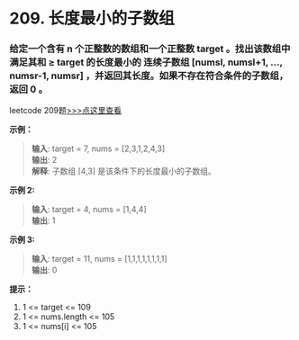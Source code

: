 # 209. 长度最小的子数组
### 给定一个含有 n 个正整数的数组和一个正整数 target 。找出该数组中满足其和 ≥ target 的长度最小的 连续子数组 [numsl, numsl+1, ..., numsr-1, numsr] ，并返回其长度。如果不存在符合条件的子数组，返回 0 。
leetcode 209题[>>>点这里查看](https://leetcode-cn.com/problems/minimum-size-subarray-sum/)

**示例：**
> **输入**: target = 7, nums = [2,3,1,2,4,3]           
> **输出**: 2                     
> **解释**: 子数组 [4,3] 是该条件下的长度最小的子数组。

**示例 2:**
> **输入**: target = 4, nums = [1,4,4]       
> **输出**: 1       

**示例 3:**
> **输入**: target = 11, nums = [1,1,1,1,1,1,1,1]       
> **输出**: 0       

**提示：**
1. 1 <= target <= 109
2. 1 <= nums.length <= 105
3. 1 <= nums[i] <= 105